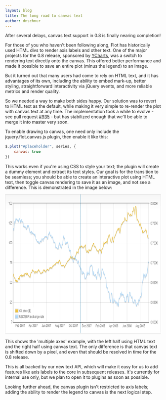 ```yaml
---
layout: blog
title: The long road to canvas text
author: dnschnur
---
```


After several delays, canvas text support in 0.8 is finally nearing completion!

For those of you who haven't been following along, Flot has historically used
HTML divs to render axis labels and other text.  One of the major projects for
the 0.8 release, sponsored by [YCharts](http://ycharts.com), was a switch to
rendering text directly onto the canvas.  This offered better performance and
made it possible to save an entire plot (minus the legend) to an image.

But it turned out that many users had come to rely on HTML text, and it has
advantages of its own, including the ability to embed mark-up, better styling,
straightforward interactivity via jQuery events, and more reliable metrics and
render quality.

So we needed a way to make both sides happy.  Our solution was to revert to
HTML text as the default, while making it very simple to re-render the plot
with canvas text at any time.  The implementation took a while to evolve - see
pull request [#935](https://github.com/flot/flot/pull/935) - but has stabilized
enough that we'll be able to merge it into master very soon.

To enable drawing to canvas, one need only include the jquery.flot.canvas.js
plugin, then enable it like this:

```js
$.plot("#placeholder", series, {
	canvas: true
})
```

This works even if you're using CSS to style your text; the plugin will create
a dummy element and extract its text styles.  Our goal is for the transition to
be seamless; you should be able to create an interactive plot using HTML text,
then toggle canvas rendering to save it as an image, and not see a difference.
This is demonstrated in the image below:

<div class="blog-image">
	<img src="/images/blog/2013-02-24-canvas-text-preview.png" alt="Comparison of canvas and HTML text" width="850" height="450"></img>
</div>

This shows the 'multiple axes' example, with the left half using HTML text and
the right half using canvas text.  The only difference is that canvas text is
shifted down by a pixel, and even that should be resolved in time for the 0.8
release.

This is all backed by our new text API, which will make it easy for us to add
features like axis labels to the core in subsequent releases.  It's currently
for internal use only, but we plan to open it to plugins as soon as possible.

Looking further ahead, the canvas plugin isn't restricted to axis labels;
adding the ability to render the legend to canvas is the next logical step.
